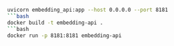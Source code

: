 ```bash
uvicorn embedding_api:app --host 0.0.0.0 --port 8181
```bash
docker build -t embedding-api .
```bash
docker run -p 8181:8181 embedding-api
